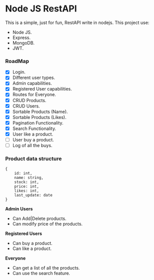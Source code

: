 # Node JS RestAPI
This is a simple, just for fun, RestAPI write in nodejs.
This project use:

- Node JS.
- Express.
- MongoDB.
- JWT.

### RoadMap ###

- [x] Login.
- [x] Different user types.
- [x] Admin capabilities.
- [x] Registered User capabilities.
- [x] Routes for Everyone.
- [x] CRUD Products.
- [x] CRUD Users.
- [x] Sortable Products (Name).
- [x] Sortable Products (Likes).
- [x] Pagination Functionality.
- [x] Search Functionality.
- [x] User like a product.
- [ ] User buy a product.
- [ ] Log of all the buys.

### Product data structure

	{
	    id: int,
	    name: string,
	    stock: int,
	    price: int,
	    likes: int,
	    last_update: date
	}

**Admin Users**

-   Can Add|Delete products.
-   Can modify price of the products.

**Registered Users**

-   Can buy a product.
-   Can like a product.

**Everyone**

-   Can get a list of all the products.
-   Can use the search feature.
